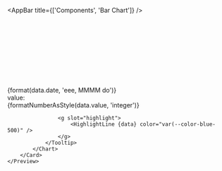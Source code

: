 <script lang="ts">
	import { scaleTime } from 'd3-scale';
	import { subDays, format } from 'date-fns';
	import { AppBar, Card } from 'svelte-ux';
	import { formatDate, PeriodType } from 'svelte-ux/utils/date';

	import Chart, { Svg } from '$lib/components/Chart.svelte';
	import Area from '$lib/components/Area.svelte';
	import AxisX from '$lib/components/AxisX.svelte';
	import AxisY from '$lib/components/AxisY.svelte';
	import Baseline from '$lib/components/Baseline.svelte';
	import Tooltip from '$lib/components/Tooltip.svelte';

	import { getRandomNumber } from '$lib/utils/genData';
	import { formatNumberAsStyle } from 'svelte-ux/utils/number';
	import Preview from '$lib/docs/Preview.svelte';
	import HighlightLine from '$lib/components/HighlightLine.svelte';

	function createData(count = 10) {
		const now = new Date();

		return Array.from({ length: count }).map((_, i) => {
			return {
				date: subDays(now, count - i - 1),
				value: getRandomNumber(50, 100)
			};
		});
	}

	const data = createData();
</script>

<AppBar title={['Components', 'Bar Chart']} />

<main class="p-2">
	<Preview>
		<Card class="h-[300px] p-4">
			<Chart
				{data}
				x="date"
				xScale={scaleTime()}
				y="value"
				yDomain={[0, null]}
				yNice
				padding={{ right: 10, bottom: 56, left: 40 }}
			>
				<Svg>
					<AxisY gridlines />
					<AxisX formatTick={(d) => formatDate(d, PeriodType.Day, 'short')} />
					<Baseline x y />
					<Area color="var(--color-blue-500)" line={{ width: 2 }} />
				</Svg>
				<Tooltip let:data>
					<div class="tooltip">
						<div class="tooltip-header">
							{format(data.date, 'eee, MMMM do')}
						</div>
						<div class="grid grid-cols-[1fr,auto] gap-x-2 gap-y-1 items-center">
							<div class="tooltip-label">value:</div>
							<div class="tooltip-value">
								{formatNumberAsStyle(data.value, 'integer')}
							</div>
						</div>
					</div>

					<g slot="highlight">
						<HighlightLine {data} color="var(--color-blue-500)" />
					</g>
				</Tooltip>
			</Chart>
		</Card>
	</Preview>
</main>

<style lang="postcss">
	.tooltip {
		@apply bg-gray-900/90 backdrop-filter backdrop-blur-[2px] text-white rounded elevation-1 px-2 py-1;
	}
	.tooltip-header {
		@apply text-center font-semibold pb-1 whitespace-nowrap;
	}
	.tooltip-label {
		@apply text-xs text-white/75 text-right whitespace-nowrap;
	}
	.tooltip-value {
		@apply text-sm text-right;
	}
	.tooltip-separator {
		@apply rounded bg-white/50 my-1;
		grid-column: 1 / -1;
		height: 2px;
	}
</style>
